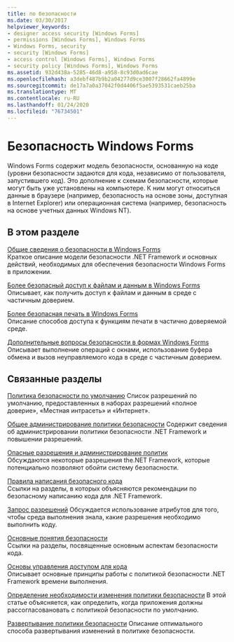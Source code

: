 ```yaml
---
title: по безопасности
ms.date: 03/30/2017
helpviewer_keywords:
- designer access security [Windows Forms]
- permissions [Windows Forms], Windows Forms
- Windows Forms, security
- security [Windows Forms]
- access control [Windows Forms], Windows Forms
- security policy [Windows Forms], Windows Forms
ms.assetid: 932d438a-5285-46d8-a958-8c93d0ad6cae
ms.openlocfilehash: a3debf487b9b2a04277d9ce3007f28662fa4899e
ms.sourcegitcommit: de17a7a0a37042f0d4406f5ae5393531caeb25ba
ms.translationtype: MT
ms.contentlocale: ru-RU
ms.lasthandoff: 01/24/2020
ms.locfileid: "76734501"
---
```

# <a name="windows-forms-security"></a>Безопасность Windows Forms
Windows Forms содержит модель безопасности, основанную на коде (уровни безопасности задаются для кода, независимо от пользователя, запустившего код). Это дополнение к схемам безопасности, которые могут быть уже установлены на компьютере. К ним могут относиться данные в браузере (например, безопасность на основе зоны, доступная в Internet Explorer) или операционная система (например, безопасность на основе учетных данных Windows NT).  
  
## <a name="in-this-section"></a>В этом разделе  
 [Общие сведения о безопасности в Windows Forms](security-in-windows-forms-overview.md)  
 Краткое описание модели безопасности .NET Framework и основных действий, необходимых для обеспечения безопасности Windows Forms в приложении.  
  
 [Более безопасный доступ к файлам и данным в Windows Forms](more-secure-file-and-data-access-in-windows-forms.md)  
 Описывает, как получить доступ к файлам и данным в среде с частичным доверием.  
  
 [Более безопасная печать в Windows Forms](more-secure-printing-in-windows-forms.md)  
 Описание способов доступа к функциям печати в частично доверяемой среде.  
  
 [Дополнительные вопросы безопасности в формах Windows Forms](additional-security-considerations-in-windows-forms.md)  
 Описывает выполнение операций с окнами, использование буфера обмена и вызов неуправляемого кода в среде с частичным доверием.  
  
## <a name="related-sections"></a>Связанные разделы  
 [Политика безопасности по умолчанию](https://docs.microsoft.com/previous-versions/dotnet/netframework-4.0/03kwzyfc(v=vs.100))  
 Список разрешений по умолчанию, предоставленных в наборах разрешений «полное доверие», «Местная интрасеть» и «Интернет».  
  
 [Общее администрирование политики безопасности](https://docs.microsoft.com/previous-versions/dotnet/netframework-4.0/ed5htz45(v=vs.100))  
 Содержит сведения об администрировании политики безопасности .NET Framework и повышении разрешений.  
  
 [Опасные разрешения и администрирование политик](../misc/dangerous-permissions-and-policy-administration.md)  
 Обсуждаются некоторые разрешения the.NET Framework, которые потенциально позволяют обойти систему безопасности.  
  
 [Правила написания безопасного кода](../../standard/security/secure-coding-guidelines.md)  
 Ссылки на разделы, в которых объясняются рекомендации по безопасному написанию кода для .NET Framework.  
  
 [Запрос разрешений](https://docs.microsoft.com/previous-versions/dotnet/netframework-4.0/yd267cce(v=vs.100))  
 Обсуждается использование атрибутов для того, чтобы среда выполнения знала, какие разрешения необходимо выполнить коду.  
  
 [Основные понятия безопасности](../../standard/security/key-security-concepts.md)  
 Ссылки на разделы, посвященные основным аспектам безопасности кода.  
  
 [Основы управления доступом для кода](../misc/code-access-security-basics.md)  
 Описывает основные принципы работы с политикой безопасности .NET Framework времени выполнения.  
  
 [Определение необходимости изменения политики безопасности](https://docs.microsoft.com/previous-versions/dotnet/netframework-4.0/xky659fc(v=vs.100))  
 В этой статье объясняется, как определить, когда приложения должны рассогласовановать с политикой безопасности по умолчанию.  
  
 [Развертывание политики безопасности](https://docs.microsoft.com/previous-versions/dotnet/netframework-4.0/13wcxx6y(v=vs.100))  
 Описание оптимального способа развертывания изменений в политике безопасности.
